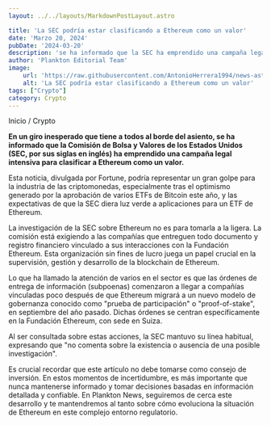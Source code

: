 ```yaml
---
layout: ../../layouts/MarkdownPostLayout.astro

title: 'La SEC podría estar clasificando a Ethereum como un valor'
date: 'Marzo 20, 2024'
pubDate: '2024-03-20'
description: 'se ha informado que la SEC ha emprendido una campaña legal intensiva para clasificar a Ethereum como un valor.'
author: 'Plankton Editorial Team'
image:
    url: 'https://raw.githubusercontent.com/AntonioHerrera1994/news-astro/master/src/assets/crypto/crypto22.webp'
    alt: 'La SEC podría estar clasificando a Ethereum como un valor'
tags: ["Crypto"]
category: Crypto
---
```


<span><a href="/" style="text-decoration:none;color:#0F1416">Inicio</a> / <a href="/crypto" style="text-decoration:none;color:#0F1416">Crypto</a></span>


<p style="font-weight: bold;">En un giro inesperado que tiene a todos al borde del asiento, se ha informado que la Comisión de Bolsa y Valores de los Estados Unidos (SEC, por sus siglas en inglés) ha emprendido una campaña legal intensiva para clasificar a Ethereum como un valor.</p>

Esta noticia, divulgada por Fortune, podría representar un gran golpe para la industria de las criptomonedas, especialmente tras el optimismo generado por la aprobación de varios ETFs de Bitcoin este año, y las expectativas de que la SEC diera luz verde a aplicaciones para un ETF de Ethereum.

La investigación de la SEC sobre Ethereum no es para tomarla a la ligera. La comisión está exigiendo a las compañías que entreguen todo documento y registro financiero vinculado a sus interacciones con la Fundación Ethereum. Esta organización sin fines de lucro juega un papel crucial en la supervisión, gestión y desarrollo de la blockchain de Ethereum.

Lo que ha llamado la atención de varios en el sector es que las órdenes de entrega de información (subpoenas) comenzaron a llegar a compañías vinculadas poco después de que Ethereum migrará a un nuevo modelo de gobernanza conocido como "prueba de participación" o "proof-of-stake", en septiembre del año pasado. Dichas órdenes se centran específicamente en la Fundación Ethereum, con sede en Suiza.

Al ser consultada sobre estas acciones, la SEC mantuvo su línea habitual, expresando que "no comenta sobre la existencia o ausencia de una posible investigación".

Es crucial recordar que este artículo no debe tomarse como consejo de inversión. En estos momentos de incertidumbre, es más importante que nunca mantenerse informado y tomar decisiones basadas en información detallada y confiable. En Plankton News, seguiremos de cerca este desarrollo y te mantendremos al tanto sobre cómo evoluciona la situación de Ethereum en este complejo entorno regulatorio.

